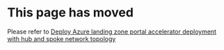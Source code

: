 # This page has moved

Please refer to [Deploy Azure landing zone portal accelerator deployment with hub and spoke network topology](./Deploying-ALZ-HubAndSpoke)
